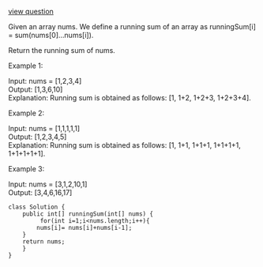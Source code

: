 [view question](https://leetcode.com/problems/running-sum-of-1d-array/) <br/>

Given an array nums. We define a running sum of an array as runningSum[i] = sum(nums[0]…nums[i]).<br/>

Return the running sum of nums.<br/>

 

Example 1: <br/>

Input: nums = [1,2,3,4]<br/>
Output: [1,3,6,10]<br/>
Explanation: Running sum is obtained as follows: [1, 1+2, 1+2+3, 1+2+3+4].<br/>

Example 2:<br/>

Input: nums = [1,1,1,1,1]<br/>
Output: [1,2,3,4,5]<br/>
Explanation: Running sum is obtained as follows: [1, 1+1, 1+1+1, 1+1+1+1, 1+1+1+1+1].<br/>

Example 3:<br/>

Input: nums = [3,1,2,10,1]<br/>
Output: [3,4,6,16,17]<br/>

```
class Solution {
    public int[] runningSum(int[] nums) {
         for(int i=1;i<nums.length;i++){
        nums[i]= nums[i]+nums[i-1];
    }
    return nums;
    }
}
```